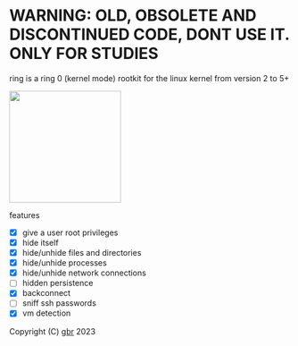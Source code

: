 # WARNING: OLD, OBSOLETE AND DISCONTINUED CODE, DONT USE IT. ONLY FOR STUDIES

ring is a ring 0 (kernel mode) rootkit for the linux kernel from version 2 to 5+

<img src="https://upload.wikimedia.org/wikipedia/commons/d/d4/One_Ring_Blender_Render.png" height="200">

features
- [x] give a user root privileges
- [x] hide itself
- [x] hide/unhide files and directories
- [x] hide/unhide processes
- [x] hide/unhide network connections
- [ ] hidden persistence
- [x] backconnect
- [ ] sniff ssh passwords
- [x] vm detection

Copyright (C) <a href="LICENSE">gbr</a> 2023
